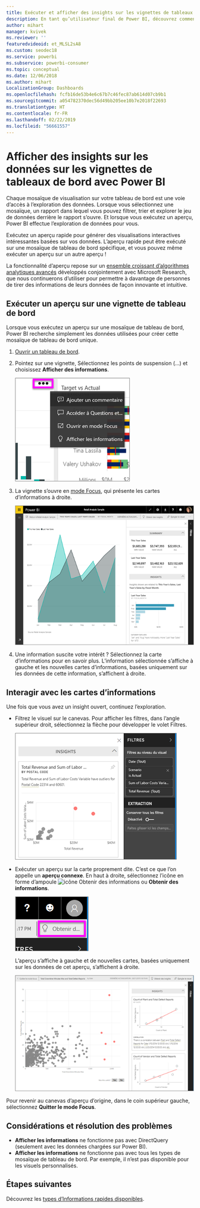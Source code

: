```yaml
---
title: Exécuter et afficher des insights sur les vignettes de tableaux de bord
description: En tant qu’utilisateur final de Power BI, découvrez comment obtenir des insights sur vos vignettes de tableaux de bord.
author: mihart
manager: kvivek
ms.reviewer: ''
featuredvideoid: et_MLSL2sA8
ms.custom: seodec18
ms.service: powerbi
ms.subservice: powerbi-consumer
ms.topic: conceptual
ms.date: 12/06/2018
ms.author: mihart
LocalizationGroup: Dashboards
ms.openlocfilehash: fcfb16de53b4e6c67b7c46fec87ab614d07cb9b1
ms.sourcegitcommit: a054782370dec56d49bb205ee10b7e2018f22693
ms.translationtype: HT
ms.contentlocale: fr-FR
ms.lasthandoff: 02/22/2019
ms.locfileid: "56661557"
---
```

# <a name="view-data-insights-on-dashboard-tiles-with-power-bi"></a>Afficher des insights sur les données sur les vignettes de tableaux de bord avec Power BI
Chaque mosaïque de visualisation sur votre tableau de bord est une voie d’accès à l’exploration des données. Lorsque vous sélectionnez une mosaïque, un rapport dans lequel vous pouvez filtrer, trier et explorer le jeu de données derrière le rapport s’ouvre. Et lorsque vous exécutez un aperçu, Power BI effectue l’exploration de données pour vous.

Exécutez un aperçu rapide pour générer des visualisations interactives intéressantes basées sur vos données. L’aperçu rapide peut être exécuté sur une mosaïque de tableau de bord spécifique, et vous pouvez même exécuter un aperçu sur un autre aperçu !

La fonctionnalité d’aperçu repose sur un [ensemble croissant d’algorithmes analytiques avancés](end-user-insight-types.md) développés conjointement avec Microsoft Research, que nous continuerons d’utiliser pour permettre à davantage de personnes de tirer des informations de leurs données de façon innovante et intuitive.

## <a name="run-insights-on-a-dashboard-tile"></a>Exécuter un aperçu sur une vignette de tableau de bord
Lorsque vous exécutez un aperçu sur une mosaïque de tableau de bord, Power BI recherche simplement les données utilisées pour créer cette mosaïque de tableau de bord unique. 

1. [Ouvrir un tableau de bord](end-user-dashboards.md).
2. Pointez sur une vignette, Sélectionnez les points de suspension (...) et choisissez **Afficher des informations**. 

    ![Mode de menu Points de suspension](./media/end-user-insights/power-bi-hover.png)


3. La vignette s’ouvre en [mode Focus](end-user-focus.md), qui présente les cartes d’informations à droite.    
   
    ![Mode focus](./media/end-user-insights/pbi-insights-tile.png)    
4. Une information suscite votre intérêt ? Sélectionnez la carte d’informations pour en savoir plus. L’information sélectionnée s’affiche à gauche et les nouvelles cartes d’informations, basées uniquement sur les données de cette information, s’affichent à droite.    

 ## <a name="interact-with-the-insight-cards"></a>Interagir avec les cartes d’informations
Une fois que vous avez un insight ouvert, continuez l’exploration.

   * Filtrez le visuel sur le canevas.  Pour afficher les filtres, dans l’angle supérieur droit, sélectionnez la flèche pour développer le volet Filtres.

     ![aperçu et menu Filtres développé](./media/end-user-insights/power-bi-insights-on-insights.png)
   
   * Exécuter un aperçu sur la carte proprement dite. C’est ce que l’on appelle un **aperçu connexe**. En haut à droite, sélectionnez l’icône en forme d’ampoule ![icône Obtenir des informations](./media/end-user-insights/power-bi-bulb-icon.png) ou **Obtenir des informations**.
     
     ![barre de menus affichant l’icône Obtenir des informations](./media/end-user-insights/power-bi-autoinsights-tile.png)
     
     L’aperçu s’affiche à gauche et de nouvelles cartes, basées uniquement sur les données de cet aperçu, s’affichent à droite.
     
     ![informations sur les informations](./media/end-user-insights/power-bi-insights-on-insights-new.png)

Pour revenir au canevas d’aperçu d’origine, dans le coin supérieur gauche, sélectionnez **Quitter le mode Focus**.

## <a name="considerations-and-troubleshooting"></a>Considérations et résolution des problèmes
- **Afficher les informations** ne fonctionne pas avec DirectQuery (seulement avec les données chargées sur Power BI).
- **Afficher les informations** ne fonctionne pas avec tous les types de mosaïque de tableau de bord. Par exemple, il n’est pas disponible pour les visuels personnalisés.<!--[custom visuals](end-user-custom-visuals.md)-->


## <a name="next-steps"></a>Étapes suivantes
Découvrez les [types d’Informations rapides disponibles](end-user-insight-types.md).


